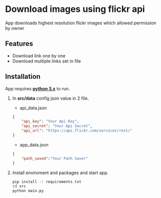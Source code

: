 # Download images using flickr api

App downloads highest resolution flickr images which allowed permission by owner

## Features

- Download link one by one
- Download multiple links set in file

## Installation

App requires **[python 3.x](https://www.python.org)** to run.

1. In **src/data** config json value in 2 file.

    - api_data.json

    ```json
    {
        "api_key": "Your Api Key",
        "api_secret": "Your Api Secret",
        "api_url": "https://api.flickr.com/services/rest/"
    }
    ```
    - app_data.json

    ```json
    {
        "path_saved":"Your Path Saver"
    }
    ```

2. Install enviroment and packages and start app.

    ```sh
    pip install -r requirements.txt
    cd src
    python main.py
    ```